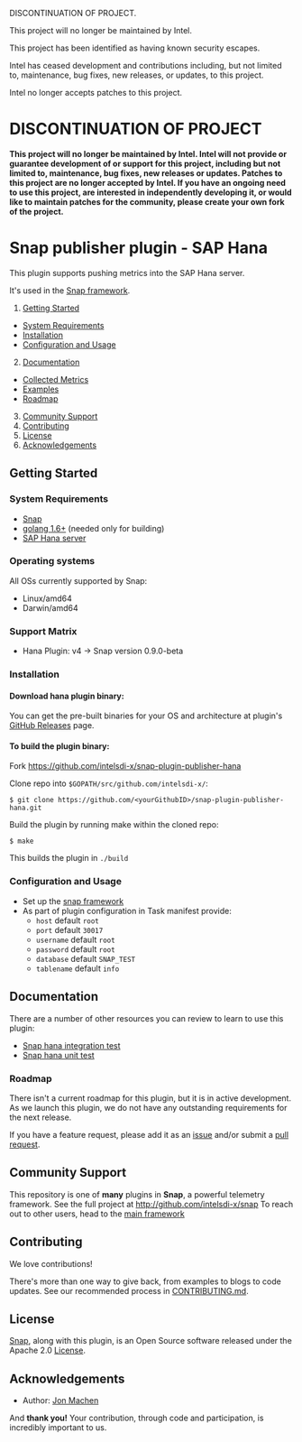 DISCONTINUATION OF PROJECT. 

This project will no longer be maintained by Intel.

This project has been identified as having known security escapes.

Intel has ceased development and contributions including, but not limited to, maintenance, bug fixes, new releases, or updates, to this project.  

Intel no longer accepts patches to this project.

# DISCONTINUATION OF PROJECT 

**This project will no longer be maintained by Intel.  Intel will not provide or guarantee development of or support for this project, including but not limited to, maintenance, bug fixes, new releases or updates.  Patches to this project are no longer accepted by Intel. If you have an ongoing need to use this project, are interested in independently developing it, or would like to maintain patches for the community, please create your own fork of the project.**


# Snap publisher plugin - SAP Hana

This plugin supports pushing metrics into the SAP Hana server.

It's used in the [Snap framework](http://github.com/intelsdi-x/snap).

1. [Getting Started](#getting-started)
  * [System Requirements](#system-requirements)
  * [Installation](#installation)
  * [Configuration and Usage](configuration-and-usage)
2. [Documentation](#documentation)
  * [Collected Metrics](#collected-metrics)
  * [Examples](#examples)
  * [Roadmap](#roadmap)
3. [Community Support](#community-support)
4. [Contributing](#contributing)
5. [License](#license)
6. [Acknowledgements](#acknowledgements)

## Getting Started

### System Requirements

* [Snap](https://github.com/intelsdi-x/snap)
* [golang 1.6+](https://golang.org/dl/) (needed only for building)
* [SAP Hana server](http://hana.sap.com/abouthana.html)

### Operating systems
All OSs currently supported by Snap:
* Linux/amd64
* Darwin/amd64

### Support Matrix

- Hana Plugin: v4 -> Snap version 0.9.0-beta

### Installation

#### Download hana plugin binary:
You can get the pre-built binaries for your OS and architecture at plugin's [GitHub Releases](https://github.com/intelsdi-x/snap-plugin-publisher-hana/releases) page.

#### To build the plugin binary:
Fork https://github.com/intelsdi-x/snap-plugin-publisher-hana

Clone repo into `$GOPATH/src/github.com/intelsdi-x/`:

```
$ git clone https://github.com/<yourGithubID>/snap-plugin-publisher-hana.git
```

Build the plugin by running make within the cloned repo:
```
$ make
```
This builds the plugin in `./build`

### Configuration and Usage
* Set up the [snap framework](https://github.com/intelsdi-x/snap/blob/master/README.md#getting-started)
* As part of plugin configuration in Task manifest provide:
  * `host` default `root`
  * `port` default `30017`
  * `username` default `root`
  * `password` default `root`
  * `database` default `SNAP_TEST`
  * `tablename` default `info`

## Documentation
There are a number of other resources you can review to learn to use this plugin:

* [Snap hana integration test](https://github.com/intelsdi-x/snap-plugin-publisher-hana/blob/master/hana/hana_integration_test.go)
* [Snap hana unit test](https://github.com/intelsdi-x/snap-plugin-publisher-hana/blob/master/hana/hana_test.go)

### Roadmap

There isn't a current roadmap for this plugin, but it is in active development. As we launch this plugin, we do not have any outstanding requirements for the next release.

If you have a feature request, please add it as an [issue](https://github.com/intelsdi-x/snap-plugin-publisher-hana/issues/new) and/or submit a [pull request](https://github.com/intelsdi-x/snap-plugin-publisher-hana/pulls).

## Community Support
This repository is one of **many** plugins in **Snap**, a powerful telemetry framework. See the full project at http://github.com/intelsdi-x/snap To reach out to other users, head to the [main framework](https://github.com/intelsdi-x/snap#community-support)

## Contributing
We love contributions! 

There's more than one way to give back, from examples to blogs to code updates. See our recommended process in [CONTRIBUTING.md](CONTRIBUTING.md).

## License
[Snap](http://github.com:intelsdi-x/snap), along with this plugin, is an Open Source software released under the Apache 2.0 [License](LICENSE).

## Acknowledgements
* Author: [Jon Machen](https://github.com/jkmachen)

And **thank you!** Your contribution, through code and participation, is incredibly important to us.
